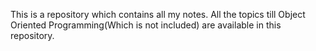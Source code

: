 This is a repository which contains all my notes.
All the topics till Object Oriented Programming(Which is not included) are available in this repository.
